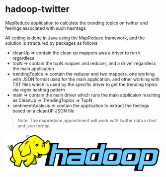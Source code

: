 # hadoop-twitter

MapReduce application to calculate the trending topics on twitter and feelings associated with such hashtags

All coding is done in Java using the MapReduce framework, and the solution is structured by packages as follows
* cleanUp => contain the clean up mappers awa a driver to run it regardless
* topN => contain the topN mapper and reducer, and a driver regardless the main application
* trendingTopics => contain the reducer and two mappers, one working with JSON format used for the main application, and other working with TXT files which is used by the specific driver to get the trending topics via regex hashtag pattern
* main => contain the main driver which runs the main applicaion resulting as CleanUp => TrendingTopics => TopN
* sentimentAnalysis => contain the application to extract the feelings based on a cleanUP JSON file

>Note: The mapreduce appointment will work with twitter data in text and json format

<img src="assets/hadoop-logo.png" width="580" />

